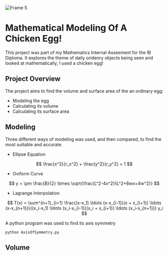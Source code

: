 ![Frame 5](https://github.com/user-attachments/assets/2363a506-bd27-4b5e-adfb-267a41e6157a)

# Mathematical Modeling Of A Chicken Egg!

This project was part of my Mathematics Internal Assesment for the IB Diploma. It explores the theme of daily oridenry objects being seen and looked at mathematically, I used a chicken egg!

## Project Overview

The project aims to find the volume and surface area of the an ordinary egg:

- Modeling the egg
- Calculating its volume
- Calculating its surface area

## Modeling

Three different ways of modeling was used, and then compared, to find the most suitable and accurate.

- Ellipse Equation

$$
\frac{x^2}{r_x^2} + \frac{y^2}{r_y^2} = 1
$$

- Oviform Curve

$$
y = \pm \frac{B}{2} \times \sqrt{\frac{L^2-4x^2}{L^2+8wx+4w^2}}
$$

- Lagrange Interpolation

$$
T(x) = \sum^{n+1}_{i=1} \frac{(x-x_1) \ldots (x-x_{i-1})(x + x_{i+1}) \ldots (x-x_{n+1})}{(x_i-x_1) \ldots (x_i-x_{i-1})(x_i + x_{i+1}) \ldots (x_i-x_{n+1})} y_i
$$

A python program was used to find its axis symmetry

```{bash}
python AxisOfSymmetry.py
```

## Volume




